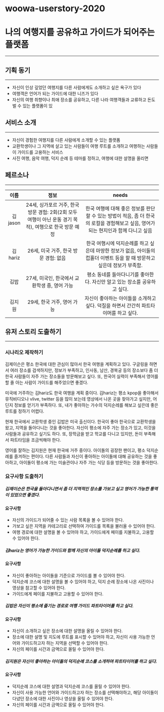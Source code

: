 # woowa-userstory-2020

# 나의 여행지를 공유하고 가이드가 되어주는 플랫폼
---

## 기획 동기
---

- 자신이 인상 깊었던 여행지를 다른 사람에게도 소개하고 싶은 욕구가 있다
- 여행객은 언어가 되는 가이드에 대한 니즈가 있다
- 자신의 여행 취향이나 최애 장소를 공유하고, 다른 나라 여행객들과 교류하고 돈도 벌 수 있는 플랫폼이 있

## 서비스 소개
---

- 자신이 경험한 여행지를 다른 사람에게 소개할 수 있는 플랫폼
- 교환학생이나 그 지역에 살고 있는 사람들이 여행 루트를 소개하고 여행하는 사람들이 가이드를 고용하는 서비스
- 사진 여행, 음악 여행, 덕지 순례 등 테마를 정하고, 여행에 대한 설명을 올리면

## 페르소나
---

| 이름    | 정보    | needs |
|:------:|:------:|:------:|
| 김jason |24세,  싱가포르 거주,  한국 방문 경험: 2회(2회 모두 여행이 아닌 운동 경기 목적),  여행으로 한국 방문 예정 | 한국 여행에 대해 좋은 정보를 판단할 수 있는 방법이 적음, 좀 더 한국의 로컬을 경험해보고 싶음, 영어가 되는 현지인과 함께 다니고 싶음   |
| 김hariz | 26세, 미국 거주, 한국 방문 경험: 없음 | 한국 여행시에 덕지순례를 하고 싶은데 마땅한 정보가 없음, 아이돌의 컵홀더 이벤트 등을 할 때 방문하고 싶은데 정보가 부족함.|
| 김밥 | 27세, 미국인, 한국에서 교환학생 중, 영어 가능 | 평소 동네를 돌아다니기를 좋아한다. 자신만 알고 있는 장소를 공유하고 싶다.|
| 김지원 | 29세, 한국 거주, 영어 가능 | 자신이 좋아하는 아이돌을 소개하고 싶다. 덕질을 하면서 간간히 파트타이머를 하고 싶다.| 


## 유저 스토리 도출하기
---
### 시나리오 제작하기

김제이슨은 평소 한국에 대한 관심이 많아서 한국 여행을 계획하고 있다. 구글링을 하면서 여러 장소를 검색하지만, 정보가 부족하고, 인사동, 남산, 경복궁 등의 장소보다 좀 더 한국 사람들이 자주 가는 장소들을 방문해보고 싶다. 또, 한국어 실력이 부족해서 영어를 할 줄 아는 사람이 가이드를 해주었으면 좋겠다.

미국에 거주하는 김hariz도 한국 여행을 계획 중이다. 김hariz는 평소 kpop을 좋아해서 뮤직비디오나 vlive, twitter 등을 많이 보는데 영상에서 나온 곳을 찾아가고 싶지만, 어딘지 정보를 얻기가 부족하다. 또, 내가 좋아하는 가수의 덕지순레를 해보고 싶은데 좋은 루트를 정하기 어렵다.

현재 한국에서 교환학생 중인 김밥은 미국 출신이다. 한국이 좋아 한국으로 교환학생을 왔고, 지역을 돌아다니는 것을 좋아한다. 자신이 평소에 자주 가는 장소가 있고, 이것을 사람들과 공유하고 싶기도 하다. 또, 장학금을 받고 학교를 다니고 있지만, 돈이 부족해서 파트타임을 조금씩해야 한다.

영어를 잘하는 김지원은 현재 한국에 거주 중이다. 아이돌의 굉장한 팬이고, 평소 덕지순례를 즐겨하는 편이다. 다른 사람들과 자신이 좋아하는 아이돌에 대해 공유하는 것을 좋아하고, 아이돌이 평소에 가는 미술관이나 자주 가는 식당 등을 방문하는 것을 좋아한다.

### 요구사항 도출하기

##### 김제이슨은 한국을 돌아다니면서 좀 더 지역적인 장소를 가보고 싶고 영어가 가능한 통역이 있었으면 좋겠다.

#### 요구사항
- 자신의 가이드가 되어줄 수 있는 사람 목록을 볼 수 있어야 한다.
- 가보고 싶은 지역을 카테고리로 선택하여 가이드를 목록을 불러올 수 있어야 한다. 
- 여행 경로에 대한 설명을 볼 수 있어야 하고, 가이드에게 페이를 지불하고, 고용할 수 있어야 한다.

##### 김hariz는 영어가 가능한 가이드와 함께 자신의 아이돌 덕지순례를 하고 싶다.

#### 요구사항
- 자신이 좋아하는 아이돌을 기준으로 가이드를 볼 수 있어야 한다.
- 덕지순례 코스에 대한 설명을 볼 수 있어야 하고, 덕지 순례 장소에 나온 사진이나 영상을 참고할 수 있어야 한다.
- 가이드에게 페이를 지불하고 고용할 수 있어야 한다. 

##### 김밥은 자신이 평소에 즐기는 경로로 여행 가이드 파트타이머를 하고 싶다.

#### 요구사항
- 자신이 소개하고 싶은 장소에 대한 설명을 올릴 수 있어야 한다.
- 장소에 대한 설명 및 지도에 루트를 표시할 수 있어야 하고, 자신이 사용 가능한 언어와 가이드하고자 하는 지역을 선택할 수 있어야 한다.
- 자신의 페이를 시간과 금액으로 올릴 수 있어야 한다. 

##### 김지원은 자신이 좋아하는 아이돌의 덕지순례 코스를 소개하며 파트타이머를 하고 싶다.

#### 요구사항
- 덕지순례 코스에 대한 설명과 덕지순레 코스를 올릴 수 있어야 한다.
- 자신이 사용 가능한 언어와 가이드하고자 하는 장소를 선택해야하고, 해당 아이돌이 다녔던 장소에 대한 사진이나 영상을 올릴 수 있어야 한다.
- 자신의 페이를 시간과 금액으로 올릴 수 있어야 한다.